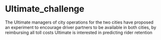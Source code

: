 # Ultimate_challenge
The Ultimate managers of city operations for the two cities have proposed an experiment to encourage driver partners to be available in both cities, by reimbursing all toll costs
Ultimate is interested in predicting rider retention
